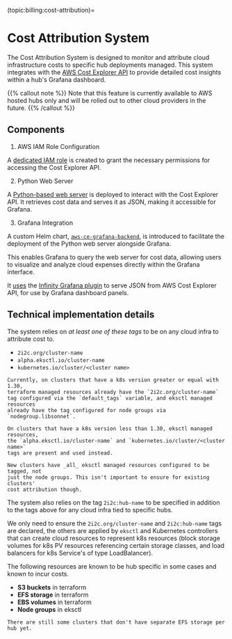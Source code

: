 (topic:billing:cost-attribution)=
# Cost Attribution System

The Cost Attribution System is designed to monitor and attribute cloud
infrastructure costs to specific hub deployments managed. This system
integrates with the [AWS Cost Explorer
API](https://docs.aws.amazon.com/cost-management/latest/userguide/ce-api.html)
to provide detailed cost insights within a hub's Grafana dashboard.

{{% callout note %}} Note that this feature is currently available to AWS
hosted hubs only and will be rolled out to other cloud providers in the
future. {{% /callout %}}

## Components

1. AWS IAM Role Configuration

A [dedicated IAM
role](https://github.com/2i2c-org/infrastructure/blob/main/terraform/aws/aws-ce-grafana-backend-iam.tf)
is created to grant the necessary permissions for accessing the Cost Explorer
API.

2. Python Web Server

A [Python-based web
server](https://github.com/2i2c-org/infrastructure/tree/main/helm-charts/images/aws-ce-grafana-backend)
is deployed to interact with the Cost Explorer API. It retrieves cost data
and serves it as JSON, making it accessible for Grafana.

3. Grafana Integration

A custom Helm chart,
[`aws-ce-grafana-backend`](https://github.com/2i2c-org/infrastructure/tree/main/helm-charts/aws-ce-grafana-backend),
is introduced to facilitate the deployment of the Python web server alongside
Grafana.

This enables Grafana to query the web server for cost data, allowing users to
visualize and analyze cloud expenses directly within the Grafana interface.

It
[uses](https://github.com/2i2c-org/infrastructure/blob/48e06a02a411e31b03db2f30fd6a090b5f6eeeb5/helm-charts/support/values.yaml#L405-L406)
the [Infinity Grafana
plugin](https://grafana.com/grafana/plugins/yesoreyeram-infinity-datasource/)
to serve JSON from AWS Cost Explorer API, for use by Grafana dashboard
panels.

## Technical implementation details

The system relies on _at least one of these tags_ to be on any cloud infra to
attribute cost to.

- `2i2c.org/cluster-name`
- `alpha.eksctl.io/cluster-name`
- `kubernetes.io/cluster/<cluster name>`

```{important}
Currently, on clusters that have a k8s version greater or equal with 1.30,
terraform managed resources already have the `2i2c.org/cluster-name`
tag configured via the `default_tags` variable, and eksctl managed resources
already have the tag configured for node groups via `nodegroup.libsonnet`.

On clusters that have a k8s version less than 1.30, eksctl managed resources,
the `alpha.eksctl.io/cluster-name` and `kubernetes.io/cluster/<cluster name>`
tags are present and used instead.

New clusters have _all_ eksctl managed resources configured to be tagged, not
just the node groups. This isn't important to ensure for existing clusters'
cost attribution though.
```

The system also relies on the tag `2i2c:hub-name` to be specified in addition to
the tags above for any cloud infra tied to specific hubs.

We only need to ensure the `2i2c.org/cluster-name` and `2i2c:hub-name` tags are
declared, the others are applied by `eksctl` and Kubernetes controllers that can
create cloud resources to represent k8s resources (block storage volumes for k8s
PV resources referencing certain storage classes, and load balancers for k8s
Service's of type LoadBalancer).

The following resources are known to be hub specific in some cases and known
to incur costs.

- **S3 buckets** in terraform
- **EFS storage** in terraform
- **EBS volumes** in terraform
- **Node groups** in eksctl

```{important}
There are still some clusters that don't have separate EFS storage per hub yet.
```

